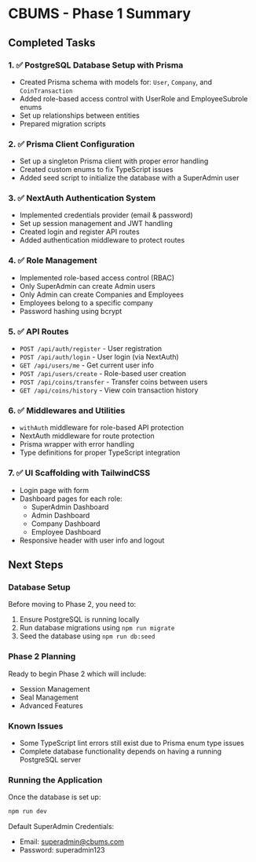 # CBUMS - Phase 1 Summary

## Completed Tasks

### 1. ✅ PostgreSQL Database Setup with Prisma
- Created Prisma schema with models for: `User`, `Company`, and `CoinTransaction`
- Added role-based access control with UserRole and EmployeeSubrole enums
- Set up relationships between entities
- Prepared migration scripts 

### 2. ✅ Prisma Client Configuration
- Set up a singleton Prisma client with proper error handling
- Created custom enums to fix TypeScript issues
- Added seed script to initialize the database with a SuperAdmin user

### 3. ✅ NextAuth Authentication System
- Implemented credentials provider (email & password)
- Set up session management and JWT handling
- Created login and register API routes
- Added authentication middleware to protect routes

### 4. ✅ Role Management
- Implemented role-based access control (RBAC)
- Only SuperAdmin can create Admin users
- Only Admin can create Companies and Employees
- Employees belong to a specific company
- Password hashing using bcrypt

### 5. ✅ API Routes
- `POST /api/auth/register` - User registration
- `POST /api/auth/login` - User login (via NextAuth)
- `GET /api/users/me` - Get current user info
- `POST /api/users/create` - Role-based user creation
- `POST /api/coins/transfer` - Transfer coins between users
- `GET /api/coins/history` - View coin transaction history

### 6. ✅ Middlewares and Utilities
- `withAuth` middleware for role-based API protection
- NextAuth middleware for route protection
- Prisma wrapper with error handling
- Type definitions for proper TypeScript integration

### 7. ✅ UI Scaffolding with TailwindCSS
- Login page with form
- Dashboard pages for each role:
  - SuperAdmin Dashboard
  - Admin Dashboard
  - Company Dashboard
  - Employee Dashboard
- Responsive header with user info and logout

## Next Steps

### Database Setup
Before moving to Phase 2, you need to:
1. Ensure PostgreSQL is running locally
2. Run database migrations using `npm run migrate`
3. Seed the database using `npm run db:seed`

### Phase 2 Planning
Ready to begin Phase 2 which will include:
- Session Management
- Seal Management
- Advanced Features

### Known Issues
- Some TypeScript lint errors still exist due to Prisma enum type issues
- Complete database functionality depends on having a running PostgreSQL server

### Running the Application
Once the database is set up:
```bash
npm run dev
```

Default SuperAdmin Credentials:
- Email: superadmin@cbums.com
- Password: superadmin123 